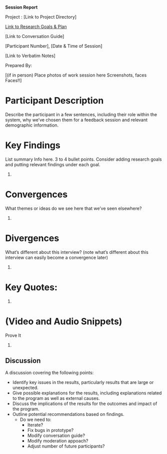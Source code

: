 **Session Report**

Project : [Link to Project Directory]

[Link to Research Goals & Plan](https://github.com/department-of-veterans-affairs/va.gov-team/blob/master/platform/cms/research/accelerated-publishing/accelerated-publishing.md)

[Link to Conversation Guide]

[Participant Number], [Date & Time of Session]

[Link to Verbatim Notes]

Prepared By:

[(if in person) Place photos of work session here Screenshots, faces Faces!!]

# Participant Description

Describe the participant in a few sentences, including their role within the system, why we’ve chosen them for a feedback session and relevant demographic information.

# Key Findings

List summary Info here. 3 to 4 bullet points. Consider adding research goals and putting relevant findings under each goal.

1. ​

# Convergences 

What themes or ideas do we see here that we’ve seen elsewhere?

1. ​

# Divergences

What’s different about this interview? (note what’s different about this interview can easily become a convergence later)

1. ​

# Key Quotes:

1. ​

# (Video and Audio Snippets)

Prove It

1. ​

## Discussion

A discussion covering the following points:

* Identify key issues in the results, particularly results that are large or unexpected.
* Give possible explanations for the results, including explanations related to the program as well as external causes. 
* Discuss the implications of the results for the outcomes and impact of the program.
* Outline potential recommendations based on findings.
  * Do we need to:
    * Iterate?
    * Fix bugs in prototype?
    * Modify conversation guide?
    * Modify moderation appoach?
    * Adjust number of future participants?
